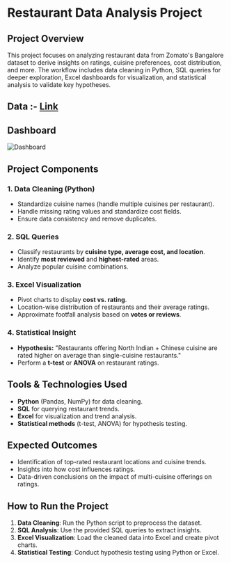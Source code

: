 # Restaurant Data Analysis Project

## Project Overview

This project focuses on analyzing restaurant data from Zomato's Bangalore dataset to derive insights on ratings, cuisine preferences, cost distribution, and more. The workflow includes data cleaning in Python, SQL queries for deeper exploration, Excel dashboards for visualization, and statistical analysis to validate key hypotheses.

## Data :- [Link](https://drive.google.com/file/d/1mkUEBwF8QuH00wyrVoAaxzIqgdoOoeA4/view?usp=sharing)

## Dashboard

![Dashboard](https://github.com/user-attachments/assets/2a999772-c51f-48c8-a3ba-836ea6489275)


## Project Components

### 1. Data Cleaning (Python)
- Standardize cuisine names (handle multiple cuisines per restaurant).
- Handle missing rating values and standardize cost fields.
- Ensure data consistency and remove duplicates.

### 2. SQL Queries
- Classify restaurants by **cuisine type, average cost, and location**.
- Identify **most reviewed** and **highest-rated** areas.
- Analyze popular cuisine combinations.

### 3. Excel Visualization
- Pivot charts to display **cost vs. rating**.
- Location-wise distribution of restaurants and their average ratings.
- Approximate footfall analysis based on **votes or reviews**.

### 4. Statistical Insight
- **Hypothesis:** "Restaurants offering North Indian + Chinese cuisine are rated higher on average than single-cuisine restaurants."
- Perform a **t-test** or **ANOVA** on restaurant ratings.

## Tools & Technologies Used
- **Python** (Pandas, NumPy) for data cleaning.
- **SQL** for querying restaurant trends.
- **Excel** for visualization and trend analysis.
- **Statistical methods** (t-test, ANOVA) for hypothesis testing.

## Expected Outcomes
- Identification of top-rated restaurant locations and cuisine trends.
- Insights into how cost influences ratings.
- Data-driven conclusions on the impact of multi-cuisine offerings on ratings.

## How to Run the Project
1. **Data Cleaning**: Run the Python script to preprocess the dataset.
2. **SQL Analysis**: Use the provided SQL queries to extract insights.
3. **Excel Visualization**: Load the cleaned data into Excel and create pivot charts.
4. **Statistical Testing**: Conduct hypothesis testing using Python or Excel.

